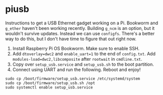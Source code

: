 # piusb

Instructions to get a USB Ethernet gadget working on a Pi. Bookworm and `g_ether` haven't been working recently. Building `g_ncm` is an option, but it wouldn't survive updates. Instead we can use `configfs`. There's a better way to do this, but I don't have time to figure that out right now.

1. Install Raspberry Pi OS Bookworm. Make sure to enable SSH.
2. Add `dtoverlay=dwc2` and `enable_uart=1` to the end of `config.txt`. Add `modules-load=dwc2,libcomposite` after `rootwait` in `cmdline.txt`.
3. Copy over `setup_usb.service` and `setup_usb.sh` to the boot partition.
4. Connect using UART and run the following. Reboot and enjoy!
```
sudo cp /boot/firmware/setup_usb.service /etc/systemd/system
sudo cp /boot/firmware/setup_usb.sh /opt
sudo systemctl enable setup_usb.service
```
